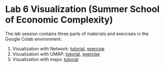 # Lab 6 Visualization (Summer School of Economic Complexity)

The lab session contains three parts of materials and exercises in the Google Colab environment:

1. Visualization with Network: [tutorial](https://colab.research.google.com/drive/1fOJy5VK7MKSk0WDCrMCKhXVuh5PIEkXj), [exercise](https://colab.research.google.com/drive/1fOJy5VK7MKSk0WDCrMCKhXVuh5PIEkXj)
2. Visualization with UMAP: [tutorial](https://colab.research.google.com/drive/1TCxyDt2WHRx8TEBolqRFPCGFWlXIFsFk), [exercise](https://colab.research.google.com/drive/1TCxyDt2WHRx8TEBolqRFPCGFWlXIFsFk)
3. Visualization with maps: [tutorial](https://colab.research.google.com/drive/10OQGFzGh1mQdrv_z7M9-8z8gr3uN0v-p)

